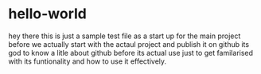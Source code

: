 # hello-world

hey there 
this is just a sample test file as a start up for the main project before we actually start with the actaul project and publish it on github its god to know a litle about github before its actual use just to get familarised with its funtionality and how to use it effectively.

